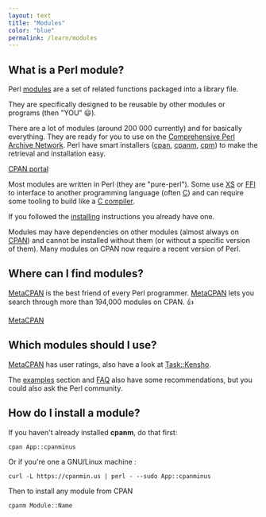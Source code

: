 ```yaml
---
layout: text
title: "Modules" 
color: "blue"
permalink: /learn/modules
---
```



## What is a Perl module?

Perl [modules](https://perldoc.pl/perlmod.html) are a set of related functions packaged into a library file. 

They are specifically designed to be reusable by other modules or programs (then "YOU" :smiley:). 

There are a lot of modules (around 200 000 currently) and for basically everything. They are ready for you to use on the [Comprehensive Perl Archive Network](https://www.cpan.org/). Perl have smart installers ([cpan](https://metacpan.org/pod/distribution/CPAN/scripts/cpan), [cpanm](https://metacpan.org/pod/App::cpanminus), [cpm](https://metacpan.org/pod/App::cpm)) to make the retrieval and installation easy.

<a class="button button-secondary" href="https://cpan.org/">CPAN portal</a>

Most modules are written in Perl (they are "pure-perl"). Some use [XS](https://perldoc.pl/perlxs.html) or [FFI](https://metacpan.org/pod/FFI) to interface to another programming language (often [C](https://en.wikipedia.org/wiki/C_(programming_language))) and can require some tooling to build like a [C compiler](https://en.wikipedia.org/wiki/Compiler).

If you followed the [installing](/perldot/learn/installing) instructions you already have one. 

Modules may have dependencies on other modules (almost always on [CPAN](http://www.cpan.org/)) and cannot be installed without them (or without a specific version of them). Many modules on CPAN now require a recent version of Perl.

   
## Where can I find modules?

[MetaCPAN](https://metacpan.org) is the best friend of every Perl programmer. [MetaCPAN](https://metacpan.org) lets you search through more than 194,000 modules on CPAN. :+1:

<a class="button button-secondary" href="https://metacpan.org/">MetaCPAN</a>

   
## Which modules should I use?

[MetaCPAN](https://metacpan.org) has user ratings, also have a look at [Task::Kensho](https://metacpan.org/release/Task-Kensho/). 

The [examples](/perldot/learn/examples) section and [FAQ](/perldot/learn/faq) also have some recommendations, but you could also ask the Perl community.

   
## How do I install a module?

If you haven't already installed **cpanm**, do that first:

```
cpan App::cpanminus
```

Or if you're one a GNU/Linux machine :

```
curl -L https://cpanmin.us | perl - --sudo App::cpanminus
```

Then to install any module from CPAN

```
cpanm Module::Name
```



